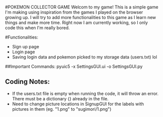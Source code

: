 #POKEMON COLLECTOR GAME
Welcom to my game! This is a simple game I'm making using inspiration from the games I played on the browser growing up.
I will try to add more functionalities to this game as I learn new things and make more time. Right now I am currently 
working, so I only code this when I'm really bored.

#Functionalities:
- Sign up page
- Login page
- Saving login data and pokemon picked to my storage data (users.txt) lol

##Important Commands:
pyuic5 -x SettingsGUI.ui -o SettingsGUI.py

## Coding Notes:
- If the users.txt file is empty when running the code, it will throw an error. There must be a dictionary {} already in
  the file.
- Need to change picture locations in SignupGUI for the labels with pictures in them (eg. "1.png" to "sugimori/1.png") 